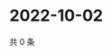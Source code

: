 # 2022-10-02

共 0 条

<!-- BEGIN WEIBO -->
<!-- 最后更新时间 Sun Oct 02 2022 15:21:06 GMT+0800 (China Standard Time) -->

<!-- END WEIBO -->
